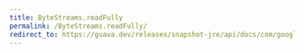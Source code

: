```yaml
---
title: ByteStreams.readFully
permalink: /ByteStreams.readFully/
redirect_to: https://guava.dev/releases/snapshot-jre/api/docs/com/google/common/io/ByteStreams.html#readFully-java.io.InputStream-byte:A-
---
```

